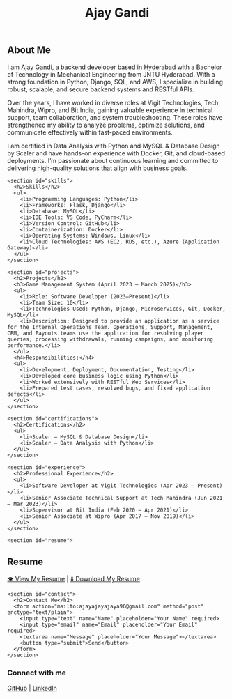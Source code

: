 <html lang="en">
<head>
  <meta charset="UTF-8" />
  <meta name="viewport" content="width=device-width, initial-scale=1.0"/>
  <link rel="stylesheet" href="style.css" />
  <title>Ajay Gandi - Portfolio</title>
</head>
<body>
  <header>
    <h1>Ajay Gandi</h1>
  </header>

  <main>
    <section id="about">
      <h2>About Me</h2>
      <p>I am Ajay Gandi, a backend developer based in Hyderabad with a Bachelor of Technology in Mechanical Engineering from JNTU Hyderabad. With a strong foundation in Python, Django, SQL, and AWS, I specialize in building robust, scalable, and secure backend systems and RESTful APIs.</p>
      <p>Over the years, I have worked in diverse roles at Vigit Technologies, Tech Mahindra, Wipro, and Bit India, gaining valuable experience in technical support, team collaboration, and system troubleshooting. These roles have strengthened my ability to analyze problems, optimize solutions, and communicate effectively within fast-paced environments.</p>
      <p>I am certified in Data Analysis with Python and MySQL & Database Design by Scaler and have hands-on experience with Docker, Git, and cloud-based deployments. I’m passionate about continuous learning and committed to delivering high-quality solutions that align with business goals.</p>
    </section>
  
    <section id="skills">
      <h2>Skills</h2>
      <ul>
        <li>Programming Languages: Python</li>
        <li>Frameworks: Flask, Django</li>
        <li>Database: MySQL</li>
        <li>IDE Tools: VS Code, PyCharm</li>
        <li>Version Control: GitHub</li>
        <li>Containerization: Docker</li>
        <li>Operating Systems: Windows, Linux</li>
        <li>Cloud Technologies: AWS (EC2, RDS, etc.), Azure (Application Gateway)</li>
      </ul>
    </section>

    <section id="projects">
      <h2>Projects</h2>
      <h3>Game Management System (April 2023 – March 2025)</h3>
      <ul>
        <li>Role: Software Developer (2023–Present)</li>
        <li>Team Size: 10</li>
        <li>Technologies Used: Python, Django, Microservices, Git, Docker, MySQL</li>
        <li>Description: Designed to provide an application as a service for the Internal Operations Team. Operations, Support, Management, CRM, and Payouts teams use the application for resolving player queries, processing withdrawals, running campaigns, and monitoring performance.</li>
      </ul>
      <h4>Responsibilities:</h4>
      <ul>
        <li>Development, Deployment, Documentation, Testing</li>
        <li>Developed core business logic using Python</li>
        <li>Worked extensively with RESTful Web Services</li>
        <li>Prepared test cases, resolved bugs, and fixed application defects</li>
      </ul>
    </section>

    <section id="certifications">
      <h2>Certifications</h2>
      <ul>
        <li>Scaler – MySQL & Database Design</li>
        <li>Scaler – Data Analysis with Python</li>
      </ul>
    </section>

    <section id="experience">
      <h2>Professional Experience</h2>
      <ul>
        <li>Software Developer at Vigit Technologies (Apr 2023 – Present)</li>
        <li>Senior Associate Technical Support at Tech Mahindra (Jun 2021 – Mar 2023)</li>
        <li>Supervisor at Bit India (Feb 2020 – Apr 2021)</li>
        <li>Senior Associate at Wipro (Apr 2017 – Nov 2019)</li>
      </ul>
    </section>

    <section id="resume">
  <h2>Resume</h2>
  <p>
    <a href="Ajay.R.pdf" target="_blank" rel="noopener noreferrer">👁️ View My Resume</a> |
    <a href="Ajay.R.pdf" download>⬇️ Download My Resume</a>
  </p>
    </section>


    <section id="contact">
      <h2>Contact Me</h2>
      <form action="mailto:ajayajayajaya96@gmail.com" method="post" enctype="text/plain">
        <input type="text" name="Name" placeholder="Your Name" required>
        <input type="email" name="Email" placeholder="Your Email" required>
        <textarea name="Message" placeholder="Your Message"></textarea>
        <button type="submit">Send</button>
      </form>
    </section>
  </main>

  <footer>
    <h3>Connect with me</h3>
    <a href="https://github.com/Ajay-Gandi" target="_blank">GitHub</a> |
    <a href="https://linkedin.com/in/ajaygandi" target="_blank">LinkedIn</a>
  </footer>

</body>
</html>
